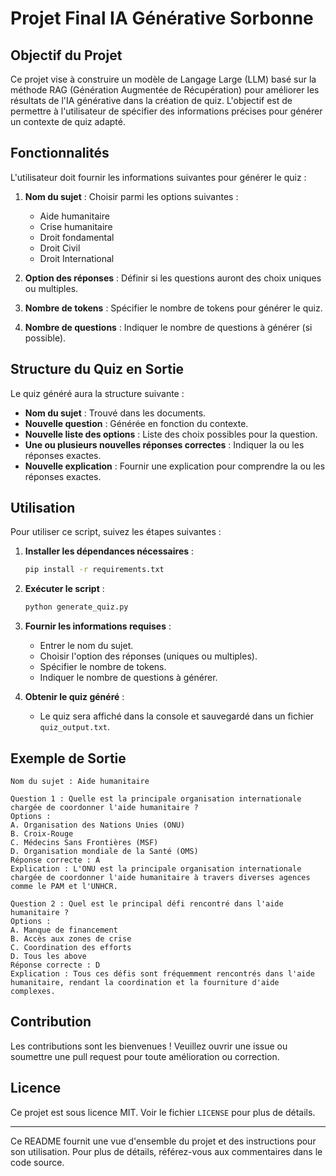 # Projet Final IA Générative Sorbonne

## Objectif du Projet

Ce projet vise à construire un modèle de Langage Large (LLM) basé sur la méthode RAG (Génération Augmentée de Récupération) pour améliorer les résultats de l'IA générative dans la création de quiz. L'objectif est de permettre à l'utilisateur de spécifier des informations précises pour générer un contexte de quiz adapté.

## Fonctionnalités

L'utilisateur doit fournir les informations suivantes pour générer le quiz :

1. **Nom du sujet** : Choisir parmi les options suivantes :
   - Aide humanitaire
   - Crise humanitaire
   - Droit fondamental
   - Droit Civil
   - Droit International

2. **Option des réponses** : Définir si les questions auront des choix uniques ou multiples.

3. **Nombre de tokens** : Spécifier le nombre de tokens pour générer le quiz.

4. **Nombre de questions** : Indiquer le nombre de questions à générer (si possible).

## Structure du Quiz en Sortie

Le quiz généré aura la structure suivante :

- **Nom du sujet** : Trouvé dans les documents.
- **Nouvelle question** : Générée en fonction du contexte.
- **Nouvelle liste des options** : Liste des choix possibles pour la question.
- **Une ou plusieurs nouvelles réponses correctes** : Indiquer la ou les réponses exactes.
- **Nouvelle explication** : Fournir une explication pour comprendre la ou les réponses exactes.

## Utilisation

Pour utiliser ce script, suivez les étapes suivantes :

1. **Installer les dépendances nécessaires** :
   ```bash
   pip install -r requirements.txt
   ```

2. **Exécuter le script** :
   ```bash
   python generate_quiz.py
   ```

3. **Fournir les informations requises** :
   - Entrer le nom du sujet.
   - Choisir l'option des réponses (uniques ou multiples).
   - Spécifier le nombre de tokens.
   - Indiquer le nombre de questions à générer.

4. **Obtenir le quiz généré** :
   - Le quiz sera affiché dans la console et sauvegardé dans un fichier `quiz_output.txt`.

## Exemple de Sortie

```plaintext
Nom du sujet : Aide humanitaire

Question 1 : Quelle est la principale organisation internationale chargée de coordonner l'aide humanitaire ?
Options :
A. Organisation des Nations Unies (ONU)
B. Croix-Rouge
C. Médecins Sans Frontières (MSF)
D. Organisation mondiale de la Santé (OMS)
Réponse correcte : A
Explication : L'ONU est la principale organisation internationale chargée de coordonner l'aide humanitaire à travers diverses agences comme le PAM et l'UNHCR.

Question 2 : Quel est le principal défi rencontré dans l'aide humanitaire ?
Options :
A. Manque de financement
B. Accès aux zones de crise
C. Coordination des efforts
D. Tous les above
Réponse correcte : D
Explication : Tous ces défis sont fréquemment rencontrés dans l'aide humanitaire, rendant la coordination et la fourniture d'aide complexes.
```

## Contribution

Les contributions sont les bienvenues ! Veuillez ouvrir une issue ou soumettre une pull request pour toute amélioration ou correction.

## Licence

Ce projet est sous licence MIT. Voir le fichier `LICENSE` pour plus de détails.

---

Ce README fournit une vue d'ensemble du projet et des instructions pour son utilisation. Pour plus de détails, référez-vous aux commentaires dans le code source.